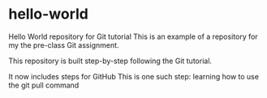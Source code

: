 # hello-world
Hello World repository for Git tutorial
This is an example of a repository for my the pre-class Git assignment.

This repository is built step-by-step following the Git tutorial.

It now includes steps for GitHub
This is one such step: learning how to use the git pull command
